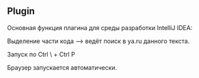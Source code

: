 ## Plugin

Основная функция плагина для среды разработки IntelliJ IDEA:

Выделение части кода --> ведёт поиск в ya.ru данного текста.

Запуск по Ctrl \ + Ctrl P

Браузер запускается автоматически.
